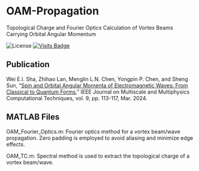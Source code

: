 # OAM-Propagation
Topological Charge and Fourier Optics Calculation of Vortex Beams Carrying Orbital Angular Momentum

![License](https://img.shields.io/badge/license-GPL3.0-orange)
[![Visits Badge](https://badges.strrl.dev/visits/Sha-Group/OAM-Propagation)](https://github.com/Sha-Group/OAM-Propagation)

## Publication
Wei E.I. Sha, Zhihao Lan, Menglin L.N. Chen, Yongpin P. Chen, and Sheng Sun, “[Spin and Orbital Angular Momenta of Electromagnetic Waves: From Classical to Quantum Forms](https://doi.org/10.1109/JMMCT.2024.3370729),” IEEE Journal on Multiscale and Multiphysics Computational Techniques, vol. 9, pp. 113-117, Mar. 2024.

## MATLAB Files
OAM_Fourier_Optics.m:  Fourier optics method for a vortex beam/wave propagation. Zero padding is employed to avoid aliasing and minimize edge effects.

OAM_TC.m: Spectral method is used to extract the topological charge of a vortex beam/wave.

